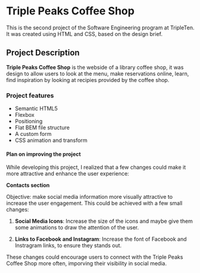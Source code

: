 # Triple Peaks Coffee Shop

This is the second project of the Software Engineering program at TripleTen. It was created using HTML and CSS, based on the design brief.

## Project Description

**Triple Peaks Coffee Shop** is the webside of a library coffee shop, it was design to allow users to look at the menu, make reservations online, learn, find inspiration by looking at recipies provided by the coffee shop.

### Project features

- Semantic HTML5
- Flexbox
- Positioning
- Flat BEM file structure
- A custom form
- CSS animation and transform

#### Plan on improving the project

While developing this project, I realized that a few changes could make it more attractive and enhance the user experience:

**Contacts section**

Objective: make social media information more visually attractive to increase the user engagement. This could be achieved with a few small changes:

1. **Social Media Icons**: Increase the size of the icons and maybe give them some animations to draw the attention of the user.

2. **Links to Facebook and Instagram**: Increase the font of Facebook and Instragram links, to ensure they stands out.

These changes could encourage users to connect with the Triple Peaks Coffee Shop more often, imporving their visibility in social media.
